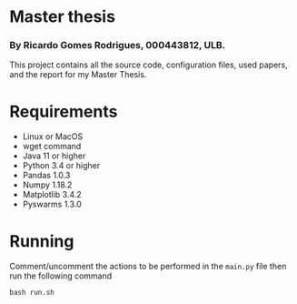 # Master thesis

### By Ricardo Gomes Rodrigues, 000443812, ULB.

This project contains all the source code, 
configuration files, used papers, and the report for 
my Master Thesis.

# Requirements
- Linux or MacOS
- wget command
- Java 11 or higher
- Python 3.4 or higher
- Pandas 1.0.3
- Numpy 1.18.2
- Matplotlib 3.4.2
- Pyswarms 1.3.0

# Running
Comment/uncomment the actions to be performed in the `main.py` file then run the following command

    bash run.sh


